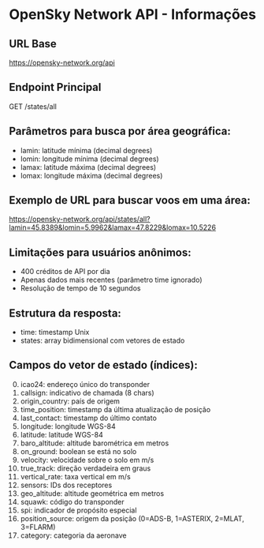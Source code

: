 # OpenSky Network API - Informações

## URL Base
https://opensky-network.org/api

## Endpoint Principal
GET /states/all

## Parâmetros para busca por área geográfica:
- lamin: latitude mínima (decimal degrees)
- lomin: longitude mínima (decimal degrees) 
- lamax: latitude máxima (decimal degrees)
- lomax: longitude máxima (decimal degrees)

## Exemplo de URL para buscar voos em uma área:
https://opensky-network.org/api/states/all?lamin=45.8389&lomin=5.9962&lamax=47.8229&lomax=10.5226

## Limitações para usuários anônimos:
- 400 créditos de API por dia
- Apenas dados mais recentes (parâmetro time ignorado)
- Resolução de tempo de 10 segundos

## Estrutura da resposta:
- time: timestamp Unix
- states: array bidimensional com vetores de estado

## Campos do vetor de estado (índices):
0. icao24: endereço único do transponder
1. callsign: indicativo de chamada (8 chars)
2. origin_country: país de origem
3. time_position: timestamp da última atualização de posição
4. last_contact: timestamp do último contato
5. longitude: longitude WGS-84
6. latitude: latitude WGS-84
7. baro_altitude: altitude barométrica em metros
8. on_ground: boolean se está no solo
9. velocity: velocidade sobre o solo em m/s
10. true_track: direção verdadeira em graus
11. vertical_rate: taxa vertical em m/s
12. sensors: IDs dos receptores
13. geo_altitude: altitude geométrica em metros
14. squawk: código do transponder
15. spi: indicador de propósito especial
16. position_source: origem da posição (0=ADS-B, 1=ASTERIX, 2=MLAT, 3=FLARM)
17. category: categoria da aeronave

